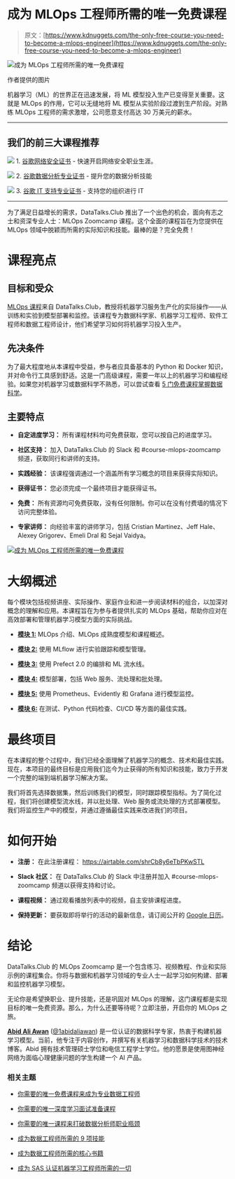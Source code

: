 # 成为 MLOps 工程师所需的唯一免费课程

> 原文：[https://www.kdnuggets.com/the-only-free-course-you-need-to-become-a-mlops-engineer](https://www.kdnuggets.com/the-only-free-course-you-need-to-become-a-mlops-engineer)

![成为 MLOps 工程师所需的唯一免费课程](../Images/14a751a25a9cb7bacb9bdaa56a8661bf.png)

作者提供的图片

机器学习（ML）的世界正在迅速发展，将 ML 模型投入生产已变得至关重要。这就是 MLOps 的作用，它可以无缝地将 ML 模型从实验阶段过渡到生产阶段。对熟练 MLOps 工程师的需求激增，公司愿意支付高达 30 万美元的薪水。

* * *

## 我们的前三大课程推荐

![](../Images/0244c01ba9267c002ef39d4907e0b8fb.png) 1\. [谷歌网络安全证书](https://www.kdnuggets.com/google-cybersecurity) - 快速开启网络安全职业生涯。

![](../Images/e225c49c3c91745821c8c0368bf04711.png) 2\. [谷歌数据分析专业证书](https://www.kdnuggets.com/google-data-analytics) - 提升您的数据分析技能

![](../Images/0244c01ba9267c002ef39d4907e0b8fb.png) 3\. [谷歌 IT 支持专业证书](https://www.kdnuggets.com/google-itsupport) - 支持您的组织进行 IT

* * *

为了满足日益增长的需求，DataTalks.Club 推出了一个出色的机会，面向有志之士和资深专业人士：MLOps Zoomcamp 课程。这个全面的课程旨在为您提供在 MLOps 领域中脱颖而所需的实际知识和技能。最棒的是？完全免费！

# 课程亮点

## 目标和受众

[MLOps 课程](https://github.com/DataTalksClub/mlops-zoomcamp)来自 DataTalks.Club，教授将机器学习服务生产化的实际操作——从训练和实验到模型部署和监控。该课程专为数据科学家、机器学习工程师、软件工程师和数据工程师设计，他们希望学习如何将机器学习投入生产。

## 先决条件

为了最大程度地从本课程中受益，参与者应具备基本的 Python 和 Docker 知识，并对命令行工具感到舒适。这是一门高级课程，需要一年以上的机器学习和编程经验。如果您对机器学习或数据科学不熟悉，可以尝试查看 [5 门免费课程掌握数据科学](/5-free-courses-to-master-data-science)。

## 主要特点

+   **自定进度学习：** 所有课程材料均可免费获取，您可以按自己的进度学习。

+   **社区支持：** 加入 DataTalks.Club 的 Slack 和 #course-mlops-zoomcamp 频道，获取同行和讲师的支持。

+   **实践经验：** 该课程强调通过一个涵盖所有学习概念的项目来获得实际知识。

+   **获得证书：** 您必须完成一个最终项目才能获得证书。

+   **免费：** 所有资源均可免费获取，没有任何限制。你可以在没有付费墙的情况下访问完整体验。

+   **专家讲师：** 向经验丰富的讲师学习，包括 Cristian Martinez、Jeff Hale、Alexey Grigorev、Emeli Dral 和 Sejal Vaidya。

[![成为 MLOps 工程师所需的唯一免费课程](../Images/73d68019ca4b138108553e603c472c06.png)](https://github.com/DataTalksClub/mlops-zoomcamp)

# 大纲概述

每个模块包括视频讲座、实际操作、家庭作业和进一步阅读材料的组合，以加深对概念的理解和应用。本课程旨在为参与者提供扎实的 MLOps 基础，帮助你应对在高效部署和管理机器学习模型方面的实际挑战。

+   [**模块 1:**](https://github.com/DataTalksClub/mlops-zoomcamp/blob/main/01-intro) MLOps 介绍、MLOps 成熟度模型和课程概述。

+   [**模块 2:**](https://github.com/DataTalksClub/mlops-zoomcamp/blob/main/02-experiment-tracking) 使用 MLflow 进行实验跟踪和模型管理。

+   [**模块 3:**](https://github.com/DataTalksClub/mlops-zoomcamp/blob/main/03-orchestration) 使用 Prefect 2.0 的编排和 ML 流水线。

+   [**模块 4:**](https://github.com/DataTalksClub/mlops-zoomcamp/blob/main/04-deployment) 模型部署，包括 Web 服务、流处理和批处理。

+   [**模块 5:**](https://github.com/DataTalksClub/mlops-zoomcamp/blob/main/05-monitoring) 使用 Prometheus、Evidently 和 Grafana 进行模型监控。

+   [**模块 6:**](https://github.com/DataTalksClub/mlops-zoomcamp/blob/main/06-best-practices) 在测试、Python 代码检查、CI/CD 等方面的最佳实践。

# 最终项目

在本课程的整个过程中，我们已经全面理解了机器学习的概念、技术和最佳实践。现在，本项目的最终目标是应用我们迄今为止获得的所有知识和技能，致力于开发一个完整的端到端机器学习解决方案。

我们将首先选择数据集，然后训练我们的模型，同时跟踪模型指标。为了简化过程，我们将创建模型流水线，并以批处理、Web 服务或流处理的方式部署模型。我们将监控生产中的模型，并通过遵循最佳实践来改进我们的项目。

# 如何开始

+   **注册：** 在此注册课程： https://airtable.com/shrCb8y6eTbPKwSTL

+   **Slack 社区：** 在 DataTalks.Club 的 Slack 中注册并加入 #course-mlops-zoomcamp 频道以获得支持和讨论。

+   **课程视频：** 通过观看播放列表中的视频，自主安排课程进度。

+   **保持更新：** 要获取即将举行的活动的最新信息，请订阅公开的 [Google 日历](https://calendar.google.com/calendar/?cid=M3Jzbmg0ZDA2aHVsY2M1ZjcyNDJtODNyMTRAZ3JvdXAuY2FsZW5kYXIuZ29vZ2xlLmNvbQ)。

# 结论

DataTalks.Club 的 MLOps Zoomcamp 是一个包含练习、视频教程、作业和实际示例的课程集合。你将与数据和机器学习领域的专业人士一起学习如何构建、部署和监控机器学习模型。

无论你是希望换职业、提升技能，还是巩固对 MLOps 的理解，这门课程都是实现目标的唯一免费资源。那么，为什么还要等待呢？立即注册，开启你的 MLOps 之旅。

[](https://www.polywork.com/kingabzpro)****[Abid Ali Awan](https://www.polywork.com/kingabzpro)**** ([@1abidaliawan](https://www.linkedin.com/in/1abidaliawan)) 是一位认证的数据科学专家，热衷于构建机器学习模型。当前，他专注于内容创作，并撰写有关机器学习和数据科学技术的技术博客。Abid 拥有技术管理硕士学位和电信工程学士学位。他的愿景是使用图神经网络为面临心理健康问题的学生构建一个 AI 产品。

### 相关主题

+   [你需要的唯一免费课程来成为专业数据工程师](https://www.kdnuggets.com/the-only-free-course-you-need-to-become-a-professional-data-engineer)

+   [你需要的唯一深度学习面试准备课程](https://www.kdnuggets.com/the-only-interview-prep-course-you-need-for-deep-learning)

+   [你需要的唯一课程来打破数据分析师职业瓶颈](https://www.kdnuggets.com/the-only-course-you-need-to-smash-your-data-analyst-career)

+   [成为数据工程师所需的 9 项技能](https://www.kdnuggets.com/2021/03/9-skills-become-data-engineer.html)

+   [成为数据工程师所需的核心书籍](https://www.kdnuggets.com/2022/10/essential-books-need-become-data-engineer.html)

+   [成为 SAS 认证机器学习工程师所需的一切](https://www.kdnuggets.com/2023/11/sas-everything-need-become-sas-certified-machine-learning-engineer)
